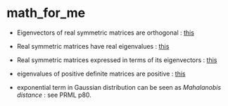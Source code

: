 # math_for_me #


- Eigenvectors of real symmetric matrices are orthogonal : 
[this](https://math.stackexchange.com/questions/82467/eigenvectors-of-real-symmetric-matrices-are-orthogonal)

- Real symmetric matrices have real eigenvalues : 
[this](http://pi.math.cornell.edu/~jerison/math2940/real-eigenvalues.pdf)

- Real symmetric matrices expressed in terms of its eigenvectors : 
[this](https://math.stackexchange.com/questions/331826/expressing-a-matrix-as-an-expansion-of-its-eigenvalues)

- eigenvalues of positive definite matrices are positive : 
[this](https://yutsumura.com/positive-definite-real-symmetric-matrix-and-its-eigenvalues/)

- exponential term in Gaussian distribution can be seen as *Mahalanobis distance* : 
see PRML p80.





